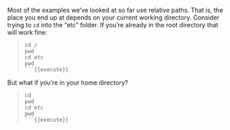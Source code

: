 Most of the examples we’ve looked at so far use relative paths. That is, the place you end up at depends on your current working directory. Consider trying to `cd` into the “etc” folder. If you’re already in the root directory that will work fine:
> ```
> cd /
> pwd
> cd etc
> pwd
> ```{{execute}}

But what if you’re in your home directory?
> ```
> cd
> pwd
> cd etc
> pwd
> ```{{execute}}
